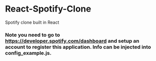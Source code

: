 # React-Spotify-Clone
Spotify clone built in React

### Note you need to go to https://developer.spotify.com/dashboard and setup an account to register this application. Info can be injected into config_example.js.